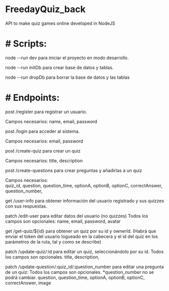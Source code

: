 # FreedayQuiz_back

API to make quiz games online developed in NodeJS

# # Scripts:

node --run dev para iniciar el proyecto en modo desarrollo.

node --run initDb para crear base de datos y tablas.

node --run dropDb para borrar la base de datos y las tablas

# # Endpoints:

post /register para registrar un usuario.

Campos necesarios: name, email, password

post /login para acceder al sistema.

Campos necesarios: email, password

post /create-quiz para crear un quiz

Campos necesarios: title, description

post /create-questions para crear preguntas y añadirlas a un quiz

Campos necesarios:  
 quiz_id,
question,
question_time,
optionA,
optionB,
optionC,
correctAnswer,
question_number,

get /user-info para obtener información del usuario registrado y sus quizzes con sus respuestas.

patch /edit-user para editar datos del usuario (no quizzes)
Todos los campos son opcionales:
name,
email,
password,
avatar

get /get-quiz/${id} para obtener un quiz por su id y ownerId.
(Habrá que enviar el token del usuario logueado en la cabecera y el id del quiz en los parámetros de la ruta, tal y como se describe)

patch /update-quiz/:id para editar un quiz, seleccionándolo por su id.
Todos los campos son opcionales.
title,
description,

patch /update-question/:quiz_id/:question_number para editar una pregunta de un quiz:
Todos los campos son opcionales.
\*question_number no se podrá cambiar.
question,
question_time,
optionA,
optionB,
optionC,
correctAnswer,
image
